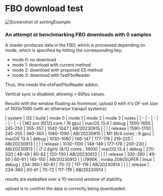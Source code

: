 # FBO download test

![Screenshot of sortingExample](sortingExample.png)

### An attempt at benchmarking FBO downloads with 0 samples

A shader produces data in the FBO, which is processed depending on mode, which is specified by hitting the corresponding key:

 - mode 0: no download
 - mode 1: download with current method
 - mode 2: download with proposed ES method
 - mode 3: download with fastFboReader
 
Thus, this needs the ofxFastFboReader addon.

Vertical sync is disabled, allowing > 60fps values.
 
Results with the window floating as frontmost, upload 0 with it's OF-set size of 1920x1080 (with an otherwise tranquil systems):

| system | OS | build | mode 0 | mode 1 | mode 2 | mode 3 | notes |
| - | - | - | - | - | - |
| M2 pro (6(12) core / 19 gpu)   | macOS 13.4 | debug   | 1550-1650 | 245-250 | 355-357 | 1042-1047 | AB/20230915 |
|                                |            | release | 1590-1700 | 245-255 | 360-363 | 1080-1090 | AB/20230915 | 
| M1 (8/4 cores ; 8 gpu)         | macOS 13.4 | debug   | 1030-1080 | 146-147 | 177-178 | 219-225 | AB/20230913 |
|                                |            | release | 1030-1100 | 148-149 | 177-178 | 200-230 | AB/20230913 |
| i7 2.6gHz (6/12 cores ; 560X)  | macOS 13.4 | debug   |  270-320  |  48-49  |  60-62  | 120-130 | AB/20230913 |
|                                |            | release |  330-390  |  49-50  |  60-61  | 145-150 | AB/20230913 |
| i7990K ; nvidia 2080SUPER      | linux      | debug   | 234-360 | 60-61 | 70-72 | 117-119 | AB/20230914 |
|                                |            | release | 234-360 | 60-61 | 70-72 | 117-119 | AB/20230914 |

results are eyeballed over a 10-second window of stability.

upload is to confirm the data is correctly being downloaded.
